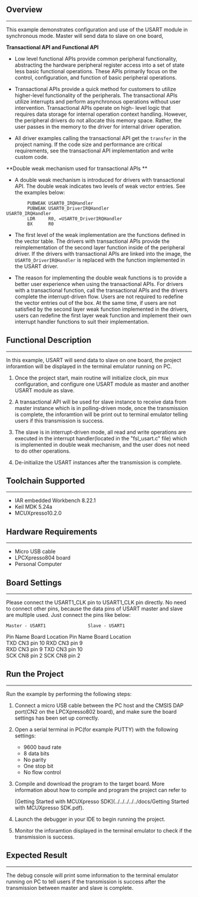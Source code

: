 ## Overview
-----------
This example demonstrates configuration and use of the USART module in synchronous mode.
Master will send data to slave on one board, 

**Transactional API and Functional API**

- Low level functional APIs provide common peripheral functionality, abstracting the 
  hardware peripheral register access into a set of state less basic functional operations.
  These APIs primarily focus on the control, configuration, and function of basic 
  peripheral operations. 

- Transactional APIs provide a quick method for customers to utilize higher-level 
  functionality of the peripherals. The transactional APIs utilize interrupts and perform 
  asynchronous operations without user intervention. Transactional APIs operate on high-
  level logic that requires data storage for internal operation context handling. However,
  the peripheral drivers do not allocate this memory space. Rather, the user passes in the
  memory to the driver for internal driver operation. 

- All driver examples calling the transactional API get the `transfer` in the project 
  naming. If the code size and performance are critical requirements, see the 
  transactional API implementation and write custom code.

**Double weak mechanism used for transactional APIs **

- A double weak mechanism is introduced for drivers with transactional API. The double 
  weak indicates two levels of weak vector entries. See the examples below: 

```assembly
        PUBWEAK USART0_IRQHandler
        PUBWEAK USART0_DriverIRQHandler
USART0_IRQHandler
        LDR     R0, =USART0_DriverIRQHandler
        BX      R0
```

- The first level of the weak implementation are the functions defined in the vector 
  table. The drivers with transactional APIs provide the reimplementation of the second
  layer function inside of the peripheral driver. If the drivers with transactional APIs 
  are linked into the image, the `USART0_DriverIRQHandler` is replaced with the function
  implemented in the  USART driver. 

- The reason for implementing the double weak functions is to provide a better user 
  experience when using the transactional APIs. For drivers with a transactional function,
  call the transactional APIs and the drivers complete the interrupt-driven flow. Users are
  not required to redefine the vector entries out of the box. At the same time, if users 
  are not satisfied by the second layer weak function implemented in the drivers, users 
  can redefine the first layer weak function and implement their own interrupt handler 
  functions to suit their implementation.

## Functional Description
-------------------------
In this example, USART will send data to slave on one board, the project inforamtion will
be displayed in the terminal emulator running on PC.

1. Once the project start, main routine will initialize clock, pin mux configuration, 
   and configure one USART module as master and another USART module as slave.
 
2. A transactional API will be used for slave instance to receive data from master instance
   which is in polling-driven mode, once the transmission is complete, the inforamtion will 
   be print out to terminal emulator telling users if this transmission is success.

3. The slave is in interrupt-driven mode, all read and write operations are executed in the 
   interrupt handler(located in the "fsl_usart.c" file) which is implemented in double weak
   mechanism, and the user does not need to do other operations. 
   
4. De-initialize the USART instances after the transmission is complete.

## Toolchain Supported
---------------------
- IAR embedded Workbench 8.22.1
- Keil MDK 5.24a
- MCUXpresso10.2.0

## Hardware Requirements
------------------------
- Micro USB cable
- LPCXpresso804 board
- Personal Computer

## Board Settings
------------------------
Please connect the USART1_CLK pin to USART1_CLK pin directly.
No need to connect other pins, because the data pins of USART master and slave are multiple
used. Just connect the pins like below:

    Master - USART1                Slave - USART1   
Pin Name   Board Location      Pin Name   Board Location            
TXD       CN3 pin 10           RXD       CN3 pin 9                   
RXD       CN3 pin 9            TXD       CN3 pin 10               
SCK       CN8 pin 2            SCK       CN8 pin 2 

## Run the Project
------------------------
Run the example by performing the following steps:

1. Connect a micro USB cable between the PC host and the CMSIS DAP port(CN2 on the 
   LPCXpresso802 board), and make sure the board settings has been set up correctly.

2. Open a serial terminal in PC(for example PUTTY) with the following settings:
   - 9600 baud rate
   - 8 data bits
   - No parity
   - One stop bit
   - No flow control

3. Compile and download the program to the target board.
   More information about how to compile and program the project can refer to 

   [Getting Started with MCUXpresso SDK](../../../../../docs/Getting Started with MCUXpresso SDK.pdf).

4. Launch the debugger in your IDE to begin running the project.

5. Monitor the inforamtion displayed in the terminal emulator to check if the transmission 
   is success.

## Expected Result
------------------------
The debug console will print some information to the terminal emulator running on PC
to tell users if the transmission is success after the transmission between master and
slave is complete.
